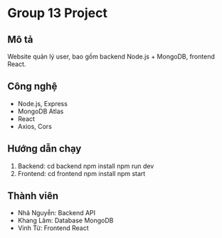 # Group 13 Project

## Mô tả
Website quản lý user, bao gồm backend Node.js + MongoDB, frontend React.

## Công nghệ
- Node.js, Express
- MongoDB Atlas
- React
- Axios, Cors

## Hướng dẫn chạy
1. Backend:
   cd backend
   npm install
   npm run dev
2. Frontend:
   cd frontend
   npm install
   npm start

## Thành viên
- Nhã Nguyễn: Backend API
- Khang Lâm: Database MongoDB
- Vinh Từ: Frontend React
